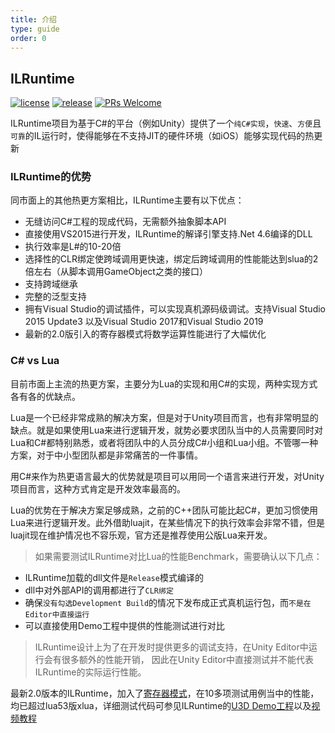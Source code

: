 ```yaml
---
title: 介绍
type: guide
order: 0
---
```


## ILRuntime

[![license](https://img.shields.io/badge/license-MIT-blue.svg)](https://github.com/Ourpalm/ILRuntime/blob/master/LICENSE.TXT) [![release](https://img.shields.io/badge/release-v2.0.2-blue.svg)](https://github.com/Ourpalm/ILRuntime/releases) [![PRs Welcome](https://img.shields.io/badge/PRs-welcome-blue.svg)](https://github.com/Ourpalm/ILRuntime/pulls)

ILRuntime项目为基于C#的平台（例如Unity）提供了一个`纯C#实现`，`快速`、`方便`且`可靠`的IL运行时，使得能够在不支持JIT的硬件环境（如iOS）能够实现代码的热更新

### ILRuntime的优势

同市面上的其他热更方案相比，ILRuntime主要有以下优点：

- 无缝访问C#工程的现成代码，无需额外抽象脚本API
- 直接使用VS2015进行开发，ILRuntime的解译引擎支持.Net 4.6编译的DLL
- 执行效率是L#的10-20倍
- 选择性的CLR绑定使跨域调用更快速，绑定后跨域调用的性能能达到slua的2倍左右（从脚本调用GameObject之类的接口）
- 支持跨域继承
- 完整的泛型支持
- 拥有Visual Studio的调试插件，可以实现真机源码级调试。支持Visual Studio 2015 Update3 以及Visual Studio 2017和Visual Studio 2019
- 最新的2.0版引入的寄存器模式将数学运算性能进行了大幅优化

### C# vs Lua

目前市面上主流的热更方案，主要分为Lua的实现和用C#的实现，两种实现方式各有各的优缺点。

Lua是一个已经非常成熟的解决方案，但是对于Unity项目而言，也有非常明显的缺点。就是如果使用Lua来进行逻辑开发，就势必要求团队当中的人员需要同时对Lua和C#都特别熟悉，或者将团队中的人员分成C#小组和Lua小组。不管哪一种方案，对于中小型团队都是非常痛苦的一件事情。

用C#来作为热更语言最大的优势就是项目可以用同一个语言来进行开发，对Unity项目而言，这种方式肯定是开发效率最高的。

Lua的优势在于解决方案足够成熟，之前的C++团队可能比起C#，更加习惯使用Lua来进行逻辑开发。此外借助luajit，在某些情况下的执行效率会非常不错，但是luajit现在维护情况也不容乐观，官方还是推荐使用公版Lua来开发。

>如果需要测试ILRuntime对比Lua的性能Benchmark，需要确认以下几点：
- ILRuntime加载的dll文件是`Release`模式编译的
- dll中对外部API的调用都进行了`CLR绑定`
- 确保`没有勾选Development Build`的情况下发布成正式真机运行包，而`不是在Editor中直接运行`
- 可以直接使用Demo工程中提供的性能测试进行对比

>ILRuntime设计上为了在开发时提供更多的调试支持，在Unity Editor中运行会有很多额外的性能开销，
因此在Unity Editor中直接测试并不能代表ILRuntime的实际运行性能。

最新2.0版本的ILRuntime，加入了[寄存器模式](https://ourpalm.github.io/ILRuntime/public/v1/guide/register-vm.html)，在10多项测试用例当中的性能，均已超过lua53版xlua，详细测试代码可参见ILRuntime的[U3D Demo工程](https://github.com/Ourpalm/ILRuntimeU3D/)以及[视频教程](https://learn.u3d.cn/tutorial/ilruntime)
